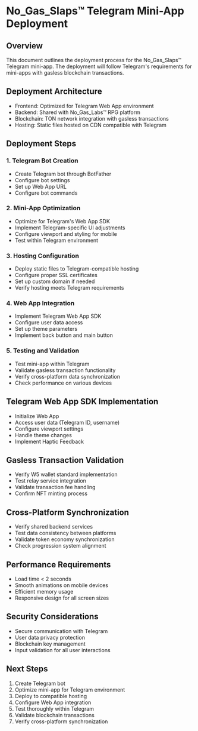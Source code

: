 # No_Gas_Slaps™ Telegram Mini-App Deployment

## Overview
This document outlines the deployment process for the No_Gas_Slaps™ Telegram mini-app. The deployment will follow Telegram's requirements for mini-apps with gasless blockchain transactions.

## Deployment Architecture
- Frontend: Optimized for Telegram Web App environment
- Backend: Shared with No_Gas_Labs™ RPG platform
- Blockchain: TON network integration with gasless transactions
- Hosting: Static files hosted on CDN compatible with Telegram

## Deployment Steps

### 1. Telegram Bot Creation
- Create Telegram bot through BotFather
- Configure bot settings
- Set up Web App URL
- Configure bot commands

### 2. Mini-App Optimization
- Optimize for Telegram's Web App SDK
- Implement Telegram-specific UI adjustments
- Configure viewport and styling for mobile
- Test within Telegram environment

### 3. Hosting Configuration
- Deploy static files to Telegram-compatible hosting
- Configure proper SSL certificates
- Set up custom domain if needed
- Verify hosting meets Telegram requirements

### 4. Web App Integration
- Implement Telegram Web App SDK
- Configure user data access
- Set up theme parameters
- Implement back button and main button

### 5. Testing and Validation
- Test mini-app within Telegram
- Validate gasless transaction functionality
- Verify cross-platform data synchronization
- Check performance on various devices

## Telegram Web App SDK Implementation
- Initialize Web App
- Access user data (Telegram ID, username)
- Configure viewport settings
- Handle theme changes
- Implement Haptic Feedback

## Gasless Transaction Validation
- Verify W5 wallet standard implementation
- Test relay service integration
- Validate transaction fee handling
- Confirm NFT minting process

## Cross-Platform Synchronization
- Verify shared backend services
- Test data consistency between platforms
- Validate token economy synchronization
- Check progression system alignment

## Performance Requirements
- Load time < 2 seconds
- Smooth animations on mobile devices
- Efficient memory usage
- Responsive design for all screen sizes

## Security Considerations
- Secure communication with Telegram
- User data privacy protection
- Blockchain key management
- Input validation for all user interactions

## Next Steps
1. Create Telegram bot
2. Optimize mini-app for Telegram environment
3. Deploy to compatible hosting
4. Configure Web App integration
5. Test thoroughly within Telegram
6. Validate blockchain transactions
7. Verify cross-platform synchronization